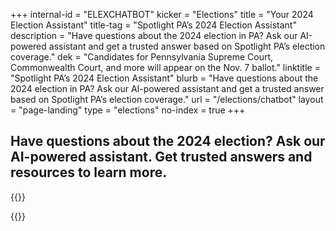 +++
internal-id = "ELEXCHATBOT"
kicker = "Elections"
title = "Your 2024 Election Assistant"
title-tag = "Spotlight PA’s 2024 Election Assistant"
description = "Have questions about the 2024 election in PA? Ask our AI-powered assistant and get a trusted answer based on Spotlight PA’s election coverage."
dek = "Candidates for Pennsylvania Supreme Court, Commonwealth Court, and more will appear on the Nov. 7 ballot."
linktitle = "Spotlight PA’s 2024 Election Assistant"
blurb = "Have questions about the 2024 election in PA? Ask our AI-powered assistant and get a trusted answer based on Spotlight PA’s election coverage."
url = "/elections/chatbot"
layout = "page-landing"
type = "elections"
no-index = true
+++
## Have questions about the 2024 election? Ask our AI-powered assistant. Get trusted answers and resources to learn more.

{{<width-screen>}}
<script type="text/javascript">
    (function (e, o) {
      var deweyConfig = {
        key: "d07f653f-bace-41b7-8e5e-618c20bf3b86",
        options: {
          targetElementId: "dewey-chat",
        }
      };
      var n = window.dewey = window.dewey || {}; if (n.invoked) { console.error("Dewey snippet included twice."); return } n.invoked = true; n.load = function (e, t) { return new Promise(((r, d) => { var i = o.createElement("script"); i.type = "text/javascript"; i.async = true; i.onload = r; i.onerror = d; i.src = `https://app.askdewey.co/dewey.js/v1/${e}/dewey.min.js`; n._loadOptions = t; o.head.appendChild(i) })) }; n.SNIPPET_VERSION = "0.0.2"; async function t() { try { await n.load(deweyConfig.key, deweyConfig.options); n.start() } catch (e) { console.error("Failed to load Dewey script:", e) } } t()
    })(window, document);
  </script>
{{</width-screen>}}
